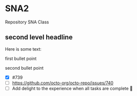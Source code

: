 # SNA2
Repository SNA Class

## second level headline

Here is some text:

first bullet point

second bullet point

- [x] #739
- [ ] https://github.com/octo-org/octo-repo/issues/740
- [ ] Add delight to the experience when all tasks are complete :tada:

